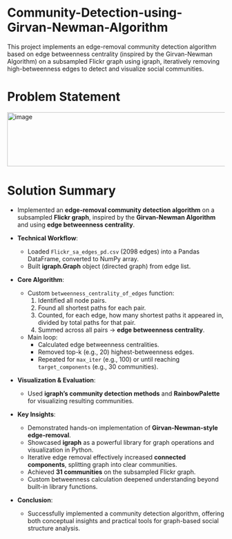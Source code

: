 # Community-Detection-using-Girvan-Newman-Algorithm
This project implements an edge-removal community detection algorithm based on edge betweenness centrality (inspired by the Girvan-Newman Algorithm) on a subsampled Flickr graph using igraph, iteratively removing high-betweenness edges to detect and visualize social communities.

# Problem Statement

<img width="1884" height="125" alt="image" src="https://github.com/user-attachments/assets/ec658129-e98c-4136-8cec-eb335d540bd3" />


# Solution Summary
- Implemented an **edge-removal community detection algorithm** on a subsampled **Flickr graph**, inspired by the **Girvan-Newman Algorithm** and using **edge betweenness centrality**.

- **Technical Workflow**:
  - Loaded `Flickr_sa_edges_pd.csv` (2098 edges) into a Pandas DataFrame, converted to NumPy array.
  - Built **igraph.Graph** object (directed graph) from edge list.
  
- **Core Algorithm**:
  - Custom `betweenness_centrality_of_edges` function:
    1. Identified all node pairs.
    2. Found all shortest paths for each pair.
    3. Counted, for each edge, how many shortest paths it appeared in, divided by total paths for that pair.
    4. Summed across all pairs → **edge betweenness centrality**.
  - Main loop:
    - Calculated edge betweenness centralities.
    - Removed top-k (e.g., 20) highest-betweenness edges.
    - Repeated for `max_iter` (e.g., 100) or until reaching `target_components` (e.g., 30 communities).

- **Visualization & Evaluation**:
  - Used **igraph’s community detection methods** and **RainbowPalette** for visualizing resulting communities.

- **Key Insights**:
  - Demonstrated hands-on implementation of **Girvan-Newman-style edge-removal**.
  - Showcased **igraph** as a powerful library for graph operations and visualization in Python.
  - Iterative edge removal effectively increased **connected components**, splitting graph into clear communities.
  - Achieved **31 communities** on the subsampled Flickr graph.
  - Custom betweenness calculation deepened understanding beyond built-in library functions.

- **Conclusion**:
  - Successfully implemented a community detection algorithm, offering both conceptual insights and practical tools for graph-based social structure analysis.
